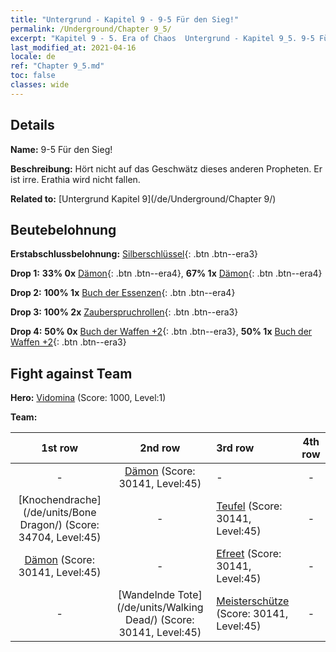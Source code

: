 ```yaml
---
title: "Untergrund - Kapitel 9 - 9-5 Für den Sieg!"
permalink: /Underground/Chapter 9_5/
excerpt: "Kapitel 9 - 5. Era of Chaos  Untergrund - Kapitel 9_5. 9-5 Für den Sieg!"
last_modified_at: 2021-04-16
locale: de
ref: "Chapter 9_5.md"
toc: false
classes: wide
---
```


## Details

 **Name:** 9-5 Für den Sieg!

 **Beschreibung:** Hört nicht auf das Geschwätz dieses anderen Propheten. Er ist irre. Erathia wird nicht fallen.

 **Related to:** [Untergrund Kapitel 9](/de/Underground/Chapter 9/)

## Beutebelohnung

 **Erstabschlussbelohnung:** [Silberschlüssel](/de/Items/con_693/){: .btn .btn--era3}

 **Drop 1:** **33% 0x** [Dämon](/de/Items/unt_229/){: .btn .btn--era4}, **67% 1x** [Dämon](/de/Items/unt_229/){: .btn .btn--era4}

 **Drop 2:** **100% 1x** [Buch der Essenzen](/de/Items/mat_39/){: .btn .btn--era4}

 **Drop 3:** **100% 2x** [Zauberspruchrollen](/de/Items/con_694/){: .btn .btn--era3}

 **Drop 4:** **50% 0x** [Buch der Waffen +2](/de/Items/mat_32/){: .btn .btn--era3}, **50% 1x** [Buch der Waffen +2](/de/Items/mat_32/){: .btn .btn--era3}


## Fight against Team
 **Hero:** [Vidomina](/de/heroes/Vidomina/) (Score: 1000, Level:1)

 **Team:**


  | 1st row | 2nd row | 3rd row | 4th row |
  |:----:|:----:|:----|:----:|
  | - | [Dämon](/de/units/Demon/) (Score: 30141, Level:45)  | - | - |
  | [Knochendrache](/de/units/Bone Dragon/) (Score: 34704, Level:45)  | - | [Teufel](/de/units/Devil/) (Score: 30141, Level:45)  | - |
  | [Dämon](/de/units/Demon/) (Score: 30141, Level:45)  | - | [Efreet](/de/units/Efreeti/) (Score: 30141, Level:45)  | - |
  | - | [Wandelnde Tote](/de/units/Walking Dead/) (Score: 30141, Level:45)  | [Meisterschütze](/de/units/Sharpshooter/) (Score: 30141, Level:45)  | - |


